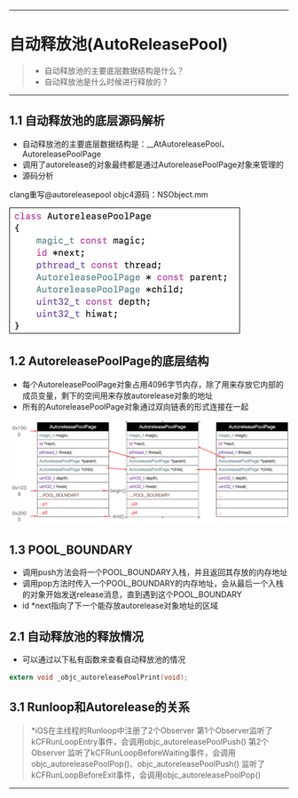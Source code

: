 ----------


# 自动释放池(AutoReleasePool)


> * 自动释放池的主要底层数据结构是什么？
> * 自动释放池是什么时候进行释放的？


------

## 1.1 自动释放池的底层源码解析

- 自动释放池的主要底层数据结构是：__AtAutoreleasePool、AutoreleasePoolPage
- 调用了autorelease的对象最终都是通过AutoreleasePoolPage对象来管理的
- 源码分析

clang重写@autoreleasepool
objc4源码：NSObject.mm

![avatar](https://raw.githubusercontent.com/dongzhijiaren/AutoReleasePool/master/images/1.png)


## 1.2 AutoreleasePoolPage的底层结构

- 每个AutoreleasePoolPage对象占用4096字节内存，除了用来存放它内部的成员变量，剩下的空间用来存放autorelease对象的地址
- 所有的AutoreleasePoolPage对象通过双向链表的形式连接在一起

![avatar](https://raw.githubusercontent.com/dongzhijiaren/AutoReleasePool/master/images/2.png)

## 1.3 POOL_BOUNDARY

- 调用push方法会将一个POOL_BOUNDARY入栈，并且返回其存放的内存地址
- 调用pop方法时传入一个POOL_BOUNDARY的内存地址，会从最后一个入栈的对象开始发送release消息，直到遇到这个POOL_BOUNDARY
- id *next指向了下一个能存放autorelease对象地址的区域  

## 2.1 自动释放池的释放情况

- 可以通过以下私有函数来查看自动释放池的情况 
```ObjectiveC
extern void _objc_autoreleasePoolPrint(void);
```

## 3.1 Runloop和Autorelease的关系

> *iOS在主线程的Runloop中注册了2个Observer
第1个Observer监听了kCFRunLoopEntry事件，会调用objc_autoreleasePoolPush()
第2个Observer
监听了kCFRunLoopBeforeWaiting事件，会调用objc_autoreleasePoolPop()、objc_autoreleasePoolPush()
监听了kCFRunLoopBeforeExit事件，会调用objc_autoreleasePoolPop()


---






